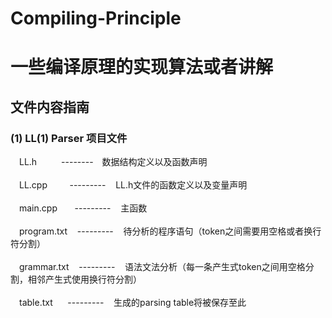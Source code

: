 # Compiling-Principle<br>
# 一些编译原理的实现算法或者讲解<br>

## 文件内容指南<br> 	
  ### (1) LL(1) Parser 项目文件<br>
　LL.h&emsp;&emsp;&ensp;&nbsp;--------&emsp;数据结构定义以及函数声明<br>  
　LL.cpp&nbsp;&nbsp;&nbsp;&nbsp;&nbsp;&nbsp;&nbsp;&nbsp;&nbsp;---------&nbsp;&nbsp;&nbsp;&nbsp;LL.h文件的函数定义以及变量声明<br>  
　main.cpp&nbsp;&nbsp;&nbsp;&nbsp;&nbsp;&nbsp;&nbsp;---------&nbsp;&nbsp;&nbsp;&nbsp;主函数<br>  
　program.txt&nbsp;&nbsp;&nbsp;&nbsp;---------&nbsp;&nbsp;&nbsp;&nbsp;待分析的程序语句（token之间需要用空格或者换行符分割）<br>  
　grammar.txt&nbsp;&nbsp;&nbsp;&nbsp;---------&nbsp;&nbsp;&nbsp;&nbsp;语法文法分析（每一条产生式token之间用空格分割，相邻产生式使用换行符分割）<br>  
　table.txt&nbsp;&nbsp;&nbsp;&nbsp;&nbsp;&nbsp;---------&nbsp;&nbsp;&nbsp;&nbsp;生成的parsing table将被保存至此<br>  
